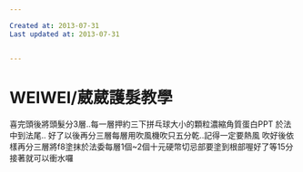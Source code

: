 ```yaml
---

Created at: 2013-07-31
Last updated at: 2013-07-31


---
```


# WEIWEI/葳葳護髮教學


喜完頭後將頭髮分3層..每一層押約三下拼乓球大小的顆粒濃縮角質蛋白PPT 於法中到法尾..
好了以後再分三層每層用吹風機吹只五分乾..記得一定要熱風
吹好後依樣再分三層將f8塗抹於法委每層1個~2個十元硬幣切忌部要塗到根部喔好了等15分接著就可以衝水囉

